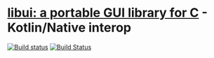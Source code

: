 # [libui: a portable GUI library for C](https://github.com/andlabs/libui.git) - Kotlin/Native interop

[![Build status](https://ci.appveyor.com/api/projects/status/github/msink/klib-ui?svg=true)](https://ci.appveyor.com/project/msink/klib-ui)
[![Build Status](https://travis-ci.org/msink/klib-ui.svg?branch=master)](https://travis-ci.org/msink/klib-ui)
